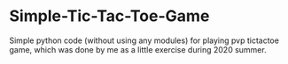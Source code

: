 # Simple-Tic-Tac-Toe-Game

Simple python code (without using any modules) for playing pvp tictactoe game, which was done by me as a little exercise during 2020 summer.
